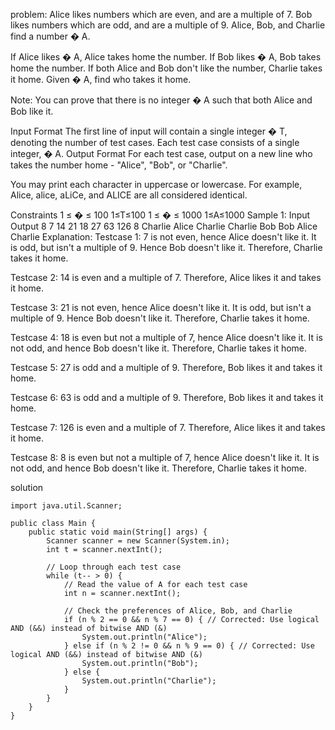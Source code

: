 problem:
Alice likes numbers which are even, and are a multiple of 7.
Bob likes numbers which are odd, and are a multiple of 9.
Alice, Bob, and Charlie find a number 
�
A.

If Alice likes 
�
A, Alice takes home the number.
If Bob likes 
�
A, Bob takes home the number.
If both Alice and Bob don't like the number, Charlie takes it home.
Given 
�
A, find who takes it home.

Note: You can prove that there is no integer 
�
A such that both Alice and Bob like it.

Input Format
The first line of input will contain a single integer 
�
T, denoting the number of test cases.
Each test case consists of a single integer, 
�
A.
Output Format
For each test case, output on a new line who takes the number home - "Alice", "Bob", or "Charlie".

You may print each character in uppercase or lowercase. For example, Alice, alice, aLiCe, and ALICE are all considered identical.

Constraints
1
≤
�
≤
100
1≤T≤100
1
≤
�
≤
1000
1≤A≤1000
Sample 1:
Input
Output
8
7
14
21
18
27
63
126
8
Charlie
Alice
Charlie
Charlie
Bob
Bob
Alice
Charlie
Explanation:
Testcase 1: 7 is not even, hence Alice doesn't like it. It is odd, but isn't a multiple of 9. Hence Bob doesn't like it. Therefore, Charlie takes it home.

Testcase 2: 14 is even and a multiple of 7. Therefore, Alice likes it and takes it home.

Testcase 3: 21 is not even, hence Alice doesn't like it. It is odd, but isn't a multiple of 9. Hence Bob doesn't like it. Therefore, Charlie takes it home.

Testcase 4: 18 is even but not a multiple of 7, hence Alice doesn't like it. It is not odd, and hence Bob doesn't like it. Therefore, Charlie takes it home.

Testcase 5: 27 is odd and a multiple of 9. Therefore, Bob likes it and takes it home.

Testcase 6: 63 is odd and a multiple of 9. Therefore, Bob likes it and takes it home.

Testcase 7: 126 is even and a multiple of 7. Therefore, Alice likes it and takes it home.

Testcase 8: 8 is even but not a multiple of 7, hence Alice doesn't like it. It is not odd, and hence Bob doesn't like it. Therefore, Charlie takes it home.


solution

```
import java.util.Scanner;

public class Main {
    public static void main(String[] args) {
        Scanner scanner = new Scanner(System.in);
        int t = scanner.nextInt();

        // Loop through each test case
        while (t-- > 0) {
            // Read the value of A for each test case
            int n = scanner.nextInt();

            // Check the preferences of Alice, Bob, and Charlie
            if (n % 2 == 0 && n % 7 == 0) { // Corrected: Use logical AND (&&) instead of bitwise AND (&)
                System.out.println("Alice");
            } else if (n % 2 != 0 && n % 9 == 0) { // Corrected: Use logical AND (&&) instead of bitwise AND (&)
                System.out.println("Bob");
            } else {
                System.out.println("Charlie");
            }
        }
    }
}

```


